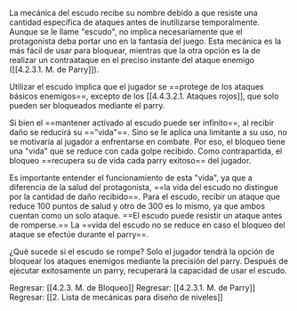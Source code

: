 
La mecánica del escudo recibe su nombre debido a que resiste una cantidad específica de ataques antes de inutilizarse temporalmente. Aunque se le llame "escudo", no implica necesariamente que el protagonista deba portar uno en la fantasía del juego. Esta mecánica es la más fácil de usar para bloquear, mientras que la otra opción es la de realizar un contraataque en el preciso instante del ataque enemigo ([[4.2.3.1. M. de Parry]]). 

Utilizar el escudo implica que el jugador se ==protege de los ataques básicos enemigos==, excepto de los [[4.4.3.2.1. Ataques rojos]], que solo pueden ser bloqueados mediante el parry.

Si bien el ==mantener activado al escudo puede ser infinito==, al recibir daño se reducirá su =="vida"==. Sino se le aplica una limitante a su uso, no se motivaría al jugador a enfrentarse en combate. Por eso, el bloqueo tiene una "vida" que se reduce con cada golpe recibido. Como contrapartida, el bloqueo ==recupera su de vida cada parry exitoso== del jugador.

Es importante entender el funcionamiento de esta "vida", ya que a diferencia de la salud del protagonista, ==la vida del escudo no distingue por la cantidad de daño recibido==. Para el escudo, recibir un ataque que reduce 100 puntos de salud y otro de 300 es lo mismo, ya que ambos cuentan como un solo ataque. ==El escudo puede resistir un ataque antes de romperse.== La ==vida del escudo no se reduce en caso el bloqueo del ataque se efectúe durante el parry==.

¿Qué sucede si el escudo se rompe? Solo el jugador tendrá la opción de bloquear los ataques enemigos mediante la precisión del parry. Después de ejecutar exitosamente un parry, recuperará la capacidad de usar el escudo.


Regresar: [[4.2.3. M. de Bloqueo]]
Regresar: [[4.2.3.1. M. de Parry]]
Regresar: [[2. Lista de mecánicas para diseño de niveles]]